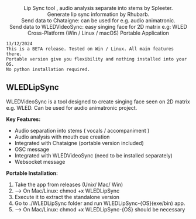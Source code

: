 
<div align=center>
Lip Sync tool , audio analysis separate into stems by Spleeter.<br>
Generate lip sync information by Rhubarb.<br>
Send data to Chataigne: can be used for e.g. audio animatronic.<br>
Send data to WLEDVideoSync: easy singing face for 2D matrix e.g: WLED<br>
Cross-Platform (Win / Linux / macOS) Portable Application
</div>

```
13/12/2024
This is a BETA release. Tested on Win / Linux. All main features there. 
Portable version give you flexibility and nothing installed into your OS.
No python installation required.
```

## WLEDLipSync

WLEDVideoSync is a tool designed to create singing face seen on 2D matrix e.g. WLED. Can be used for audio animatronic project.

**Key Features:**
- Audio separation into stems ( vocals / accompaniment )
- Audio analysis with mouth cue creation
- Integrated with Chataigne (portable version included)
- OSC message
- Integrated with WLEDVideoSync (need to be installed separately)
- Websocket message

**Portable Installation:**
1. Take the app from releases (Unix/ Mac/ Win)
2. --> On Mac/Linux: chmod +x WLEDLipSync
3. Execute it to extract the standalone version
4. Go to ./WLEDLipSync folder and run WLEDLipSync-{OS}(exe/bin) app.
5. --> On Mac/Linux: chmod +x WLEDLipSync-{OS} should be necessary
